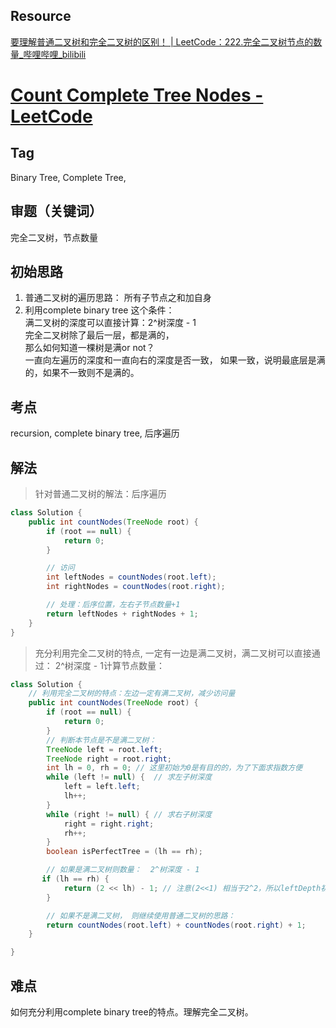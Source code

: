 ## Resource
[要理解普通二叉树和完全二叉树的区别！ | LeetCode：222.完全二叉树节点的数量_哔哩哔哩_bilibili](https://www.bilibili.com/video/BV1eW4y1B7pD/?vd_source=11fa18bc276af3bba75dd7f376bfe9c9)
# [Count Complete Tree Nodes - LeetCode](https://leetcode.com/problems/count-complete-tree-nodes/)
## Tag
Binary Tree, Complete Tree, 

## 审题（关键词） 
完全二叉树，节点数量

## 初始思路  
1. 普通二叉树的遍历思路：
	所有子节点之和加自身
2. 利用complete binary tree 这个条件：  
	满二叉树的深度可以直接计算：2^树深度 - 1  
	完全二叉树除了最后一层，都是满的，  
	那么如何知道一棵树是满or not？  
		一直向左遍历的深度和一直向右的深度是否一致， 如果一致，说明最底层是满的，如果不一致则不是满的。  
  
## 考点  
recursion, complete binary tree, 后序遍历

## 解法  
> 针对普通二叉树的解法：后序遍历
```java
class Solution {
    public int countNodes(TreeNode root) {
        if (root == null) {
            return 0;
        }

        // 访问
        int leftNodes = countNodes(root.left);
        int rightNodes = countNodes(root.right);

        // 处理：后序位置，左右子节点数量+1
        return leftNodes + rightNodes + 1;
    }
}
```
> 充分利用完全二叉树的特点, 一定有一边是满二叉树，满二叉树可以直接通过： 2^树深度 - 1计算节点数量：
```java
class Solution {
    // 利用完全二叉树的特点：左边一定有满二叉树，减少访问量
    public int countNodes(TreeNode root) {
        if (root == null) {
            return 0;
        }
        // 判断本节点是不是满二叉树：
        TreeNode left = root.left;
        TreeNode right = root.right;
        int lh = 0, rh = 0; // 这里初始为0是有目的的，为了下面求指数方便
        while (left != null) {  // 求左子树深度
            left = left.left;
            lh++;
        }
        while (right != null) { // 求右子树深度
            right = right.right;
            rh++;
        }
        boolean isPerfectTree = (lh == rh);

        // 如果是满二叉树则数量：  2^树深度 - 1
       if (lh == rh) {
            return (2 << lh) - 1; // 注意(2<<1) 相当于2^2，所以leftDepth初始为0
        }

        // 如果不是满二叉树， 则继续使用普通二叉树的思路：
        return countNodes(root.left) + countNodes(root.right) + 1;        
    }

}
```
## 难点
如何充分利用complete binary tree的特点。理解完全二叉树。
